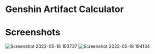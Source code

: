 # Genshin Artifact Calculator

# Screenshots
![Screenshot 2022-05-18 193737](https://user-images.githubusercontent.com/46989920/169040343-fb01c963-cbd7-42a0-aa65-eb96425fb36b.png)
![Screenshot 2022-05-18 194134](https://user-images.githubusercontent.com/46989920/169041034-b208d72c-0693-4df0-832e-b0671045220a.png)
